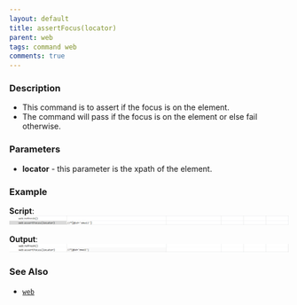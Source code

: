 ```yaml
---
layout: default
title: assertFocus(locator)
parent: web
tags: command web
comments: true
---
```



### Description

- This command is to assert if the focus is on the element.
- The command will pass if the focus is on the element or else fail otherwise.

### Parameters

- **locator** - this parameter is the xpath of the element.

### Example

**Script**:<br/>
![](image/assertFocus_01.png)

**Output**:<br/>
![](image/assertFocus_02.png)

### See Also

- [`web`](../web)